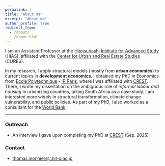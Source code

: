```yaml
---
permalink: /
title: "About me"
excerpt: "About me"
author_profile: true
redirect_from: 
  - /about/
  - /about.html
---
```


I am an Assistant Professor at the [Hitotsubashi](https://www.hit-u.ac.jp/eng/) [Institute for Advanced Study](https://hias.hit-u.ac.jp/en/) (HIAS), affiliated with the [Center for Urban and Real Estate Studies](https://cures.hias.hit-u.ac.jp/en/) (CURES). 

In my research, I apply structural models (mostly from **urban economics**) to current topics in **development economics**. I obtained my PhD in Economics from [Ecole Polytechnique](https://www.polytechnique.edu/en) - [IP Paris](https://www.ip-paris.fr/en), where I was affiliated with [CREST](https://crest.science/). There, I wrote my dissertation on the ambiguous role of *informal labour and housing* in urbanizing countries, taking South Africa as a case study. I am interested more widely in structural transformation, climate change vulnerability, and public policies. As part of my PhD, I also worked as a consultant for the [World Bank](https://www.worldbank.org/ext/en/home).

---

### Outreach
- An interview I gave upon completing my PhD at [CREST](https://crest.science/crestive-minds-thomas-monnier/) (Sep. 2025)

### Contact
- [thomas.monnier@r.hit-u.ac.jp](mailto:thomas.monnier@r.hit-u.ac.jp)

